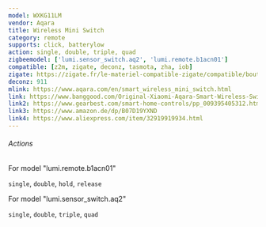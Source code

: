 ```yaml
---
model: WXKG11LM
vendor: Aqara
title: Wireless Mini Switch
category: remote
supports: click, batterylow
action: single, double, triple, quad
zigbeemodel: ['lumi.sensor_switch.aq2', 'lumi.remote.b1acn01']
compatible: [z2m, zigate, deconz, tasmota, zha, iob]
zigate: https://zigate.fr/le-materiel-compatible-zigate/compatible/boutonaqara
deconz: 911
mlink: https://www.aqara.com/en/smart_wireless_mini_switch.html
link: https://www.banggood.com/Original-Xiaomi-Aqara-Smart-Wireless-Switch-Smart-Home-Kit-Remote-Control-Touch-Switch-p-1224921.html
link2: https://www.gearbest.com/smart-home-controls/pp_009395405312.html
link3: https://www.amazon.de/dp/B07D19YXND
link4: https://www.aliexpress.com/item/32919919934.html
---
```

###### Actions
For model "lumi.remote.b1acn01" 

`single`, `double`, `hold`, `release`

For model "lumi.sensor_switch.aq2"

`single`, `double`, `triple`, `quad`